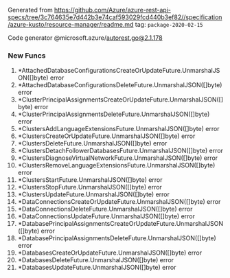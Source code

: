 Generated from https://github.com/Azure/azure-rest-api-specs/tree/3c764635e7d442b3e74caf593029fcd440b3ef82//specification/azure-kusto/resource-manager/readme.md tag: `package-2020-02-15`

Code generator @microsoft.azure/autorest.go@2.1.178


### New Funcs

1. *AttachedDatabaseConfigurationsCreateOrUpdateFuture.UnmarshalJSON([]byte) error
1. *AttachedDatabaseConfigurationsDeleteFuture.UnmarshalJSON([]byte) error
1. *ClusterPrincipalAssignmentsCreateOrUpdateFuture.UnmarshalJSON([]byte) error
1. *ClusterPrincipalAssignmentsDeleteFuture.UnmarshalJSON([]byte) error
1. *ClustersAddLanguageExtensionsFuture.UnmarshalJSON([]byte) error
1. *ClustersCreateOrUpdateFuture.UnmarshalJSON([]byte) error
1. *ClustersDeleteFuture.UnmarshalJSON([]byte) error
1. *ClustersDetachFollowerDatabasesFuture.UnmarshalJSON([]byte) error
1. *ClustersDiagnoseVirtualNetworkFuture.UnmarshalJSON([]byte) error
1. *ClustersRemoveLanguageExtensionsFuture.UnmarshalJSON([]byte) error
1. *ClustersStartFuture.UnmarshalJSON([]byte) error
1. *ClustersStopFuture.UnmarshalJSON([]byte) error
1. *ClustersUpdateFuture.UnmarshalJSON([]byte) error
1. *DataConnectionsCreateOrUpdateFuture.UnmarshalJSON([]byte) error
1. *DataConnectionsDeleteFuture.UnmarshalJSON([]byte) error
1. *DataConnectionsUpdateFuture.UnmarshalJSON([]byte) error
1. *DatabasePrincipalAssignmentsCreateOrUpdateFuture.UnmarshalJSON([]byte) error
1. *DatabasePrincipalAssignmentsDeleteFuture.UnmarshalJSON([]byte) error
1. *DatabasesCreateOrUpdateFuture.UnmarshalJSON([]byte) error
1. *DatabasesDeleteFuture.UnmarshalJSON([]byte) error
1. *DatabasesUpdateFuture.UnmarshalJSON([]byte) error
